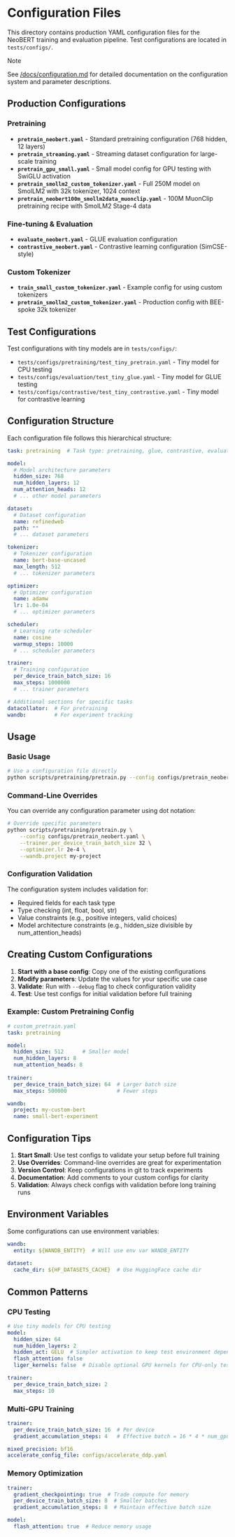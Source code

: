 # Configuration Files

This directory contains production YAML configuration files for the NeoBERT training and evaluation pipeline. Test configurations are located in `tests/configs/`.

> [!NOTE]
> See [/docs/configuration.md](/docs/configuration.md) for detailed documentation on the configuration system and parameter descriptions.

## Production Configurations

### Pretraining
- **`pretrain_neobert.yaml`** - Standard pretraining configuration (768 hidden, 12 layers)
- **`pretrain_streaming.yaml`** - Streaming dataset configuration for large-scale training
- **`pretrain_gpu_small.yaml`** - Small model config for GPU testing with SwiGLU activation
- **`pretrain_smollm2_custom_tokenizer.yaml`** - Full 250M model on SmolLM2 with 32k tokenizer, 1024 context
- **`pretrain_neobert100m_smollm2data_muonclip.yaml`** - 100M MuonClip pretraining recipe with SmolLM2 Stage-4 data

### Fine-tuning & Evaluation
- **`evaluate_neobert.yaml`** - GLUE evaluation configuration
- **`contrastive_neobert.yaml`** - Contrastive learning configuration (SimCSE-style)

### Custom Tokenizer
- **`train_small_custom_tokenizer.yaml`** - Example config for using custom tokenizers
- **`pretrain_smollm2_custom_tokenizer.yaml`** - Production config with BEE-spoke 32k tokenizer

## Test Configurations

Test configurations with tiny models are in `tests/configs/`:
- `tests/configs/pretraining/test_tiny_pretrain.yaml` - Tiny model for CPU testing
- `tests/configs/evaluation/test_tiny_glue.yaml` - Tiny model for GLUE testing
- `tests/configs/contrastive/test_tiny_contrastive.yaml` - Tiny model for contrastive learning

## Configuration Structure

Each configuration file follows this hierarchical structure:

```yaml
task: pretraining  # Task type: pretraining, glue, contrastive, evaluation

model:
  # Model architecture parameters
  hidden_size: 768
  num_hidden_layers: 12
  num_attention_heads: 12
  # ... other model parameters

dataset:
  # Dataset configuration
  name: refinedweb
  path: ""
  # ... dataset parameters

tokenizer:
  # Tokenizer configuration
  name: bert-base-uncased
  max_length: 512
  # ... tokenizer parameters

optimizer:
  # Optimizer configuration
  name: adamw
  lr: 1.0e-04
  # ... optimizer parameters

scheduler:
  # Learning rate scheduler
  name: cosine
  warmup_steps: 10000
  # ... scheduler parameters

trainer:
  # Training configuration
  per_device_train_batch_size: 16
  max_steps: 1000000
  # ... trainer parameters

# Additional sections for specific tasks
datacollator:  # For pretraining
wandb:         # For experiment tracking
```

## Usage

### Basic Usage

```bash
# Use a configuration file directly
python scripts/pretraining/pretrain.py --config configs/pretrain_neobert.yaml
```

### Command-Line Overrides

You can override any configuration parameter using dot notation:

```bash
# Override specific parameters
python scripts/pretraining/pretrain.py \
    --config configs/pretrain_neobert.yaml \
    --trainer.per_device_train_batch_size 32 \
    --optimizer.lr 2e-4 \
    --wandb.project my-project
```

### Configuration Validation

The configuration system includes validation for:
- Required fields for each task type
- Type checking (int, float, bool, str)
- Value constraints (e.g., positive integers, valid choices)
- Model architecture constraints (e.g., hidden_size divisible by num_attention_heads)

## Creating Custom Configurations

1. **Start with a base config**: Copy one of the existing configurations
2. **Modify parameters**: Update the values for your specific use case
3. **Validate**: Run with `--debug` flag to check configuration validity
4. **Test**: Use test configs for initial validation before full training

### Example: Custom Pretraining Config

```yaml
# custom_pretrain.yaml
task: pretraining

model:
  hidden_size: 512      # Smaller model
  num_hidden_layers: 8
  num_attention_heads: 8
  
trainer:
  per_device_train_batch_size: 64  # Larger batch size
  max_steps: 500000                # Fewer steps

wandb:
  project: my-custom-bert
  name: small-bert-experiment
```

## Configuration Tips

1. **Start Small**: Use test configs to validate your setup before full training
2. **Use Overrides**: Command-line overrides are great for experimentation
3. **Version Control**: Keep configurations in git to track experiments
4. **Documentation**: Add comments to your custom configs for clarity
5. **Validation**: Always check configs with validation before long training runs

## Environment Variables

Some configurations can use environment variables:

```yaml
wandb:
  entity: ${WANDB_ENTITY}  # Will use env var WANDB_ENTITY
  
dataset:
  cache_dir: ${HF_DATASETS_CACHE}  # Use HuggingFace cache dir
```

## Common Patterns

### CPU Testing
```yaml
# Use tiny models for CPU testing
model:
  hidden_size: 64
  num_hidden_layers: 2
  hidden_act: GELU  # Simpler activation to keep test environment dependency-free
  flash_attention: false
  liger_kernels: false  # Disable optional GPU kernels for CPU-only tests

trainer:
  per_device_train_batch_size: 2
  max_steps: 10
```

### Multi-GPU Training
```yaml
trainer:
  per_device_train_batch_size: 16  # Per device
  gradient_accumulation_steps: 4   # Effective batch = 16 * 4 * num_gpus

mixed_precision: bf16
accelerate_config_file: configs/accelerate_ddp.yaml
```

### Memory Optimization
```yaml
trainer:
  gradient_checkpointing: true  # Trade compute for memory
  per_device_train_batch_size: 8  # Smaller batches
  gradient_accumulation_steps: 8  # Maintain effective batch size

model:
  flash_attention: true  # Reduce memory usage
```
